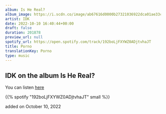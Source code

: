 ```yaml
---
album: Is He Real?
album_image: https://i.scdn.co/image/ab67616d0000b27321036922dca01ae33cac03ad
artist: IDK
date: 2022-10-10 16:40:44+00:00
draft: false
duration: 201878
preview_url: null
spotify_url: https://open.spotify.com/track/192boLjFXYWZ0ADjtvhaJT
title: Porno
translationKey: Porno
type: music
---
```


## IDK on the album Is He Real?

You can listen [here](https://open.spotify.com/track/192boLjFXYWZ0ADjtvhaJT)

{{% spotify "192boLjFXYWZ0ADjtvhaJT" small %}}

added on October 10, 2022